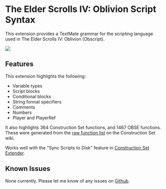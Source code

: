 # The Elder Scrolls IV: Oblivion Script Syntax

This extension provides a TextMate grammar for the scripting language used in The Elder Scrolls IV: Oblivion (Obscript).

![](https://raw.githubusercontent.com/Temetra/tes4_vscode_syntax/main/images/example.png)

## Features

This extension highlights the following:

* Variable types
* Script blocks
* Conditional blocks
* String format specifiers
* Comments
* Numbers
* Player and PlayerRef

It also highlights 364 Construction Set functions, and 1467 OBSE functions. These were generated from the [raw function list](https://cs.elderscrolls.com/index.php?title=Raw_Function_List) on the Construction Set wiki.

Works well with the "Sync Scripts to Disk" feature in [Construction Set Extender](https://www.nexusmods.com/oblivion/mods/36370).

## Known Issues

None currently. Please let me know of any issues on [Github](https://github.com/temetra/tes4_vscode_syntax).
